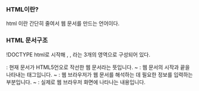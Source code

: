 ### HTML이란?
html 이란 간단히 줄여서 웹 문서를 만드는 언어이다.

### HTML 문서구조
 !DOCTYPE html로 시작해 <html>, <head>, <body>라는 3개의 영역으로 구성되어 있다.  
 <!DOCTYPE html> : 현재 문서가 HTML5언오로 작선한 웹 문서라는 뜻입니다.    
 <html> ~ </html> : 웹 문서의 시작과 끝을 나타내는 태그입니다.   
 <head> ~ </head> : 웹 브라우저가 웹 문서를 해석하는 데 필요한 정보를 입력하는 부분입니다.   
 <body> ~ </body> : 실제로 웹 브라우저 화면에 나타나는 내용입니다.   
